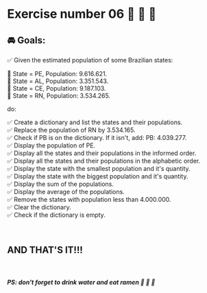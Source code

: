 # **Exercise number 06** :metal: :metal: :metal:

## :oncoming_automobile: **Goals**:  

:white_check_mark: Given the estimated population of some Brazilian states:

:small_blue_diamond: State = PE, Population: 9.616.621. <br>
:small_blue_diamond: State = AL, Population: 3.351.543. <br>
:small_blue_diamond: State = CE, Population: 9.187.103. <br>
:small_blue_diamond: State = RN, Population: 3.534.265. <br>

do:

:white_check_mark: Create a dictionary and list the states and their populations. <br>
:white_check_mark: Replace the population of RN by 3.534.165. <br>
:white_check_mark: Check if PB is on the dictionary. If it isn't, add: PB: 4.039.277. <br>
:white_check_mark: Display the population of PE. <br>
:white_check_mark: Display all the states and their populations in the informed order. <br>
:white_check_mark: Display all the states and their populations in the alphabetic order. <br>
:white_check_mark: Display the state with the smallest population and it's quantity. <br>
:white_check_mark: Display the state with the biggest population and it's quantity. <br>
:white_check_mark: Display the sum of the populations. <br>
:white_check_mark: Display the average of the populations. <br>
:white_check_mark: Remove the states with population less than 4.000.000.<br>
:white_check_mark: Clear the dictionary.<br>
:white_check_mark: Check if the dictionary is empty.

<br>

## AND THAT'S IT!!!

<br>

##### ***PS: don't forget to drink water and eat ramen*** :ramen: :ramen: :ramen: